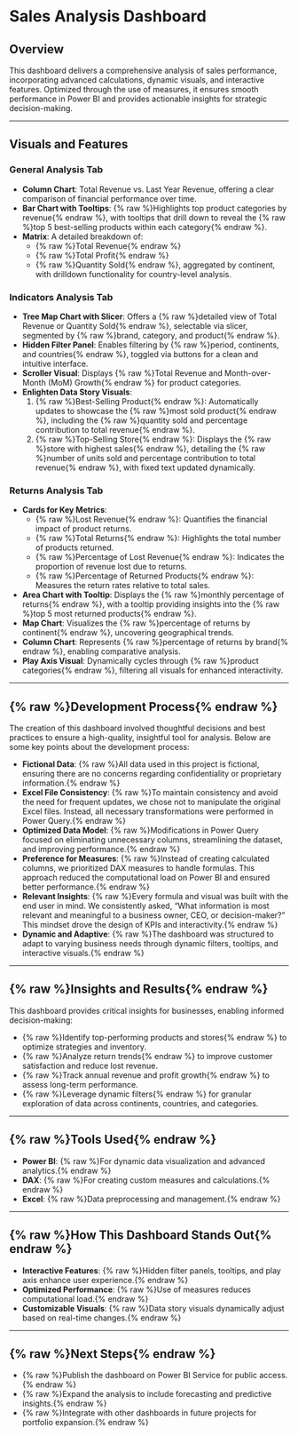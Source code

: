 # Sales Analysis Dashboard

## Overview
This dashboard delivers a comprehensive analysis of sales performance, incorporating advanced calculations, dynamic visuals, and interactive features. Optimized through the use of measures, it ensures smooth performance in Power BI and provides actionable insights for strategic decision-making.

---

## Visuals and Features

### General Analysis Tab
- **Column Chart**: Total Revenue vs. Last Year Revenue, offering a clear comparison of financial performance over time.
- **Bar Chart with Tooltips**: {% raw %}Highlights top product categories by revenue{% endraw %}, with tooltips that drill down to reveal the {% raw %}top 5 best-selling products within each category{% endraw %}.
- **Matrix**: A detailed breakdown of:
  - {% raw %}Total Revenue{% endraw %}
  - {% raw %}Total Profit{% endraw %}
  - {% raw %}Quantity Sold{% endraw %}, aggregated by continent, with drilldown functionality for country-level analysis.

### Indicators Analysis Tab
- **Tree Map Chart with Slicer**: Offers a {% raw %}detailed view of Total Revenue or Quantity Sold{% endraw %}, selectable via slicer, segmented by {% raw %}brand, category, and product{% endraw %}.
- **Hidden Filter Panel**: Enables filtering by {% raw %}period, continents, and countries{% endraw %}, toggled via buttons for a clean and intuitive interface.
- **Scroller Visual**: Displays {% raw %}Total Revenue and Month-over-Month (MoM) Growth{% endraw %} for product categories.
- **Enlighten Data Story Visuals**:
  1. {% raw %}Best-Selling Product{% endraw %}: Automatically updates to showcase the {% raw %}most sold product{% endraw %}, including the {% raw %}quantity sold and percentage contribution to total revenue{% endraw %}.
  2. {% raw %}Top-Selling Store{% endraw %}: Displays the {% raw %}store with highest sales{% endraw %}, detailing the {% raw %}number of units sold and percentage contribution to total revenue{% endraw %}, with fixed text updated dynamically.

### Returns Analysis Tab
- **Cards for Key Metrics**:
  - {% raw %}Lost Revenue{% endraw %}: Quantifies the financial impact of product returns.
  - {% raw %}Total Returns{% endraw %}: Highlights the total number of products returned.
  - {% raw %}Percentage of Lost Revenue{% endraw %}: Indicates the proportion of revenue lost due to returns.
  - {% raw %}Percentage of Returned Products{% endraw %}: Measures the return rates relative to total sales.
- **Area Chart with Tooltip**: Displays the {% raw %}monthly percentage of returns{% endraw %}, with a tooltip providing insights into the {% raw %}top 5 most returned products{% endraw %}.
- **Map Chart**: Visualizes the {% raw %}percentage of returns by continent{% endraw %}, uncovering geographical trends.
- **Column Chart**: Represents {% raw %}percentage of returns by brand{% endraw %}, enabling comparative analysis.
- **Play Axis Visual**: Dynamically cycles through {% raw %}product categories{% endraw %}, filtering all visuals for enhanced interactivity.

---

## {% raw %}Development Process{% endraw %}
The creation of this dashboard involved thoughtful decisions and best practices to ensure a high-quality, insightful tool for analysis. Below are some key points about the development process:

- **Fictional Data**: {% raw %}All data used in this project is fictional, ensuring there are no concerns regarding confidentiality or proprietary information.{% endraw %}
- **Excel File Consistency**: {% raw %}To maintain consistency and avoid the need for frequent updates, we chose not to manipulate the original Excel files. Instead, all necessary transformations were performed in Power Query.{% endraw %}
- **Optimized Data Model**: {% raw %}Modifications in Power Query focused on eliminating unnecessary columns, streamlining the dataset, and improving performance.{% endraw %}
- **Preference for Measures**: {% raw %}Instead of creating calculated columns, we prioritized DAX measures to handle formulas. This approach reduced the computational load on Power BI and ensured better performance.{% endraw %}
- **Relevant Insights**: {% raw %}Every formula and visual was built with the end user in mind. We consistently asked, “What information is most relevant and meaningful to a business owner, CEO, or decision-maker?” This mindset drove the design of KPIs and interactivity.{% endraw %}
- **Dynamic and Adaptive**: {% raw %}The dashboard was structured to adapt to varying business needs through dynamic filters, tooltips, and interactive visuals.{% endraw %}

---

## {% raw %}Insights and Results{% endraw %}
This dashboard provides critical insights for businesses, enabling informed decision-making:

- {% raw %}Identify top-performing products and stores{% endraw %} to optimize strategies and inventory.
- {% raw %}Analyze return trends{% endraw %} to improve customer satisfaction and reduce lost revenue.
- {% raw %}Track annual revenue and profit growth{% endraw %} to assess long-term performance.
- {% raw %}Leverage dynamic filters{% endraw %} for granular exploration of data across continents, countries, and categories.

---

## {% raw %}Tools Used{% endraw %}
- **Power BI**: {% raw %}For dynamic data visualization and advanced analytics.{% endraw %}
- **DAX**: {% raw %}For creating custom measures and calculations.{% endraw %}
- **Excel**: {% raw %}Data preprocessing and management.{% endraw %}

---

## {% raw %}How This Dashboard Stands Out{% endraw %}
- **Interactive Features**: {% raw %}Hidden filter panels, tooltips, and play axis enhance user experience.{% endraw %}
- **Optimized Performance**: {% raw %}Use of measures reduces computational load.{% endraw %}
- **Customizable Visuals**: {% raw %}Data story visuals dynamically adjust based on real-time changes.{% endraw %}

---

## {% raw %}Next Steps{% endraw %}
- {% raw %}Publish the dashboard on Power BI Service for public access.{% endraw %}
- {% raw %}Expand the analysis to include forecasting and predictive insights.{% endraw %}
- {% raw %}Integrate with other dashboards in future projects for portfolio expansion.{% endraw %}




